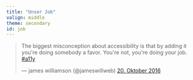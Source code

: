 ```yaml
---
title: "Unser Job"
valign: middle
theme: secondary
id: job
---
```

<blockquote class="twitter-tweet" data-lang="de"><p lang="en" dir="ltr">The biggest misconception
    about accessibility is that by adding it you&#39;re doing somebody a favor. You&#39;re not, you&#39;re
    doing your job. <a href="https://twitter.com/hashtag/a11y?src=hash">#a11y</a></p>&mdash; james
    williamson (@jameswillweb) <a href="https://twitter.com/jameswillweb/status/789212365325828096">20. Oktober
        2016</a></blockquote>
<script async src="//platform.twitter.com/widgets.js" charset="utf-8"></script>
